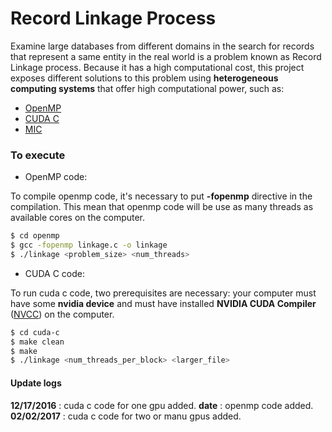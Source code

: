 # Record Linkage Process

Examine large databases from different domains in the search for records that represent a same entity in the real world is a problem known as Record Linkage process. Because it has a high computational cost, this project exposes different solutions to this problem using **heterogeneous computing systems** that offer high computational power, such as:

- [OpenMP]
- [CUDA C]
- [MIC]

### To execute

- OpenMP code:

To compile openmp code, it's necessary to put **-fopenmp** directive in the compilation. This mean that openmp code will be use as many threads as available cores on the computer.

```sh
$ cd openmp
$ gcc -fopenmp linkage.c -o linkage
$ ./linkage <problem_size> <num_threads>
```

- CUDA C code:

To run cuda c code, two prerequisites are necessary: your computer must have some **nvidia device** and must have installed **NVIDIA CUDA Compiler** ([NVCC](http://docs.nvidia.com/cuda/cuda-installation-guide-linux/#axzz4Rnk5ZlXr)) on the computer.

```sh
$ cd cuda-c
$ make clean
$ make
$ ./linkage <num_threads_per_block> <larger_file>
```

#### Update logs

**12/17/2016** : cuda c code for one gpu added.
**date** : openmp code added.
**02/02/2017** : cuda c code for two or manu gpus added.

[OpenMP]: <http://www.openmp.org/>
[MIC]: <http://www.intel.com/content/www/us/en/architecture-and-technology/many-integrated-core/intel-many-integrated-core-architecture.html>
[CUDA C]: <http://www.nvidia.com/object/cuda_home_new.html>
